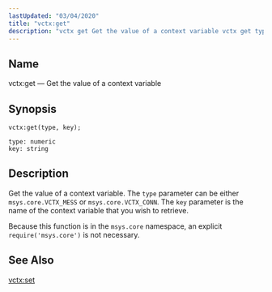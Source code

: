 ```yaml
---
lastUpdated: "03/04/2020"
title: "vctx:get"
description: "vctx get Get the value of a context variable vctx get type key Get the value of a context variable The type parameter can be either msys core VCTX MESS or msys core VCTX CONN The key parameter is the name of the context variable that you wish to retrieve..."
---
```


<a name="lua.ref.vctx_get"></a> 
## Name

vctx:get — Get the value of a context variable

<a name="idp27887248"></a> 
## Synopsis

`vctx:get(type, key);`

```
type: numeric
key: string
```
<a name="idp27889936"></a> 
## Description

Get the value of a context variable. The `type` parameter can be either `msys.core.VCTX_MESS` or `msys.core.VCTX_CONN`. The `key` parameter is the name of the context variable that you wish to retrieve.

Because this function is in the `msys.core` namespace, an explicit `require('msys.core')` is not necessary.

<a name="idp27894800"></a> 
## See Also

[vctx:set](/momentum/3/3-reference/3-reference-lua-ref-vctx-set)